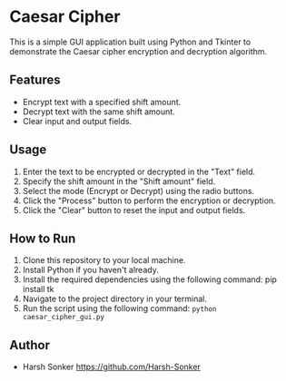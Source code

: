 # Caesar Cipher

This is a simple GUI application built using Python and Tkinter to demonstrate the Caesar cipher encryption and decryption algorithm.

## Features

- Encrypt text with a specified shift amount.
- Decrypt text with the same shift amount.
- Clear input and output fields.

## Usage

1. Enter the text to be encrypted or decrypted in the "Text" field.
2. Specify the shift amount in the "Shift amount" field.
3. Select the mode (Encrypt or Decrypt) using the radio buttons.
4. Click the "Process" button to perform the encryption or decryption.
5. Click the "Clear" button to reset the input and output fields.

## How to Run

1. Clone this repository to your local machine.
2. Install Python if you haven't already.
3. Install the required dependencies using the following command: pip install tk 
4. Navigate to the project directory in your terminal.
5. Run the script using the following command:
   ```python caesar_cipher_gui.py```
  


## Author

- Harsh Sonker https://github.com/Harsh-Sonker

